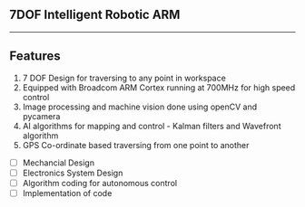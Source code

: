 7DOF Intelligent Robotic ARM
----------------------------------
-----------------------------------

Features
----------
1. 7 DOF Design for traversing to any point in workspace
2. Equipped with Broadcom ARM Cortex running at 700MHz for high speed control
3. Image processing and machine vision done using openCV and pycamera
4. AI algorithms for mapping and control - Kalman filters and Wavefront algorithm
5. GPS Co-ordinate based traversing from one point to another

- [ ] Mechancial Design
- [ ] Electronics System Design
- [ ] Algorithm coding for autonomous control
- [ ] Implementation of code
